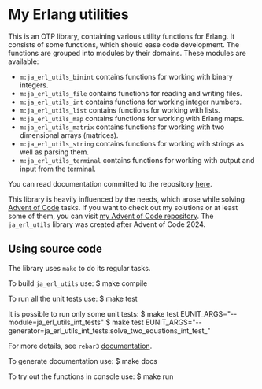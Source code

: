 # My Erlang utilities

This is an OTP library, containing various utility functions for Erlang.
It consists of some functions, which should ease code development.
The functions are grouped into modules by their domains. These modules are available:
* `m:ja_erl_utils_binint` contains functions for working with binary integers.
* `m:ja_erl_utils_file` contains functions for reading and writing files.
* `m:ja_erl_utils_int` contains functions for working integer numbers.
* `m:ja_erl_utils_list` contains functions for working with lists.
* `m:ja_erl_utils_map` contains functions for working with Erlang maps.
* `m:ja_erl_utils_matrix` contains functions for working with two dimensional arrays (matrices).
* `m:ja_erl_utils_string` contains functions for working with strings as well as parsing them.
* `m:ja_erl_utils_terminal` contains functions for working with output and input from the terminal.

You can read documentation committed to the repository [here](https://rawcdn.githack.com/Juliusan/ja_erl_utils/master/doc/index.html).

This library is heavily influenced by the needs, which arose while solving [Advent of Code](https://adventofcode.com/) tasks.
If you want to check out my solutions or at least some of them, you can visit [my Advent of Code repository](https://github.com/Juliusan/adventofcode).
The `ja_erl_utils` library was created after Advent of Code 2024.

## Using source code

The library uses `make` to do its regular tasks.

To build `ja_erl_utils` use:
    $ make compile

To run all the unit tests use:
    $ make test

It is possible to run only some unit tests:
    $ make test EUNIT_ARGS="--module=ja_erl_utils_int_tests"
    $ make test EUNIT_ARGS="--generator=ja_erl_utils_int_tests:solve_two_equations_int_test_"

For more details, see `rebar3` [documentation](https://rebar3.org/docs/commands/#eunit).

To generate documentation use:
    $ make docs

To try out the functions in console use:
    $ make run
